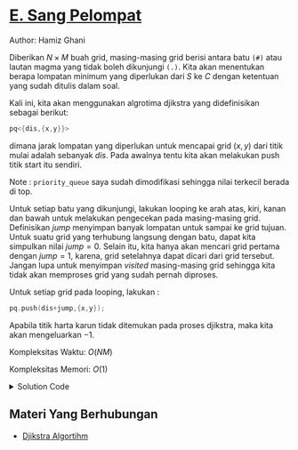 # [E. Sang Pelompat](https://tlx.toki.id/courses/competitive/chapters/13/problems/E)

Author: Hamiz Ghani

Diberikan $N × M$ buah grid, masing-masing grid berisi antara batu `(#)` atau lautan magma yang tidak boleh dikunjungi `(.)`. Kita akan menentukan berapa lompatan minimum yang diperlukan dari $S$ ke $C$ dengan ketentuan yang sudah ditulis dalam soal.

Kali ini, kita akan menggunakan algrotima djikstra yang didefinisikan sebagai berikut:
```c++
pq<{dis,{x,y}}>
```
dimana jarak lompatan yang diperlukan untuk mencapai grid $(x,y)$ dari titik mulai adalah sebanyak $dis$. Pada awalnya tentu kita akan melakukan push titik start itu sendiri.

Note : `priority_queue` saya sudah dimodifikasi sehingga nilai terkecil berada di top.

Untuk setiap batu yang dikunjungi, lakukan looping ke arah atas, kiri, kanan dan bawah untuk melakukan pengecekan pada masing-masing grid. Definisikan $jump$ menyimpan banyak lompatan untuk sampai ke grid tujuan. Untuk suatu grid yang terhubung langsung dengan batu, dapat kita simpulkan nilai $jump=0$. Selain itu, kita hanya akan mencari grid pertama dengan $jump=1$, karena, grid setelahnya dapat dicari dari grid tersebut. Jangan lupa untuk menyimpan $visited$ masing-masing grid sehingga kita tidak akan memproses grid yang sudah pernah diproses.

Untuk setiap grid pada looping, lakukan : 
```c++
pq.push(dis+jump,{x,y});
```

Apabila titik harta karun tidak ditemukan pada proses djikstra, maka kita akan mengeluarkan $-1$.

Kompleksitas Waktu: $O(NM)$

Kompleksitas Memori: $O(1)$

<details>
  <summary>Solution Code</summary>

```c++
#include <bits/stdc++.h>
#define pqueue priority_queue
#define fi first
#define se second
#define int long long
#define pii pair<int, int>
using namespace std;
int n, m;
pii st, ed;
pqueue<pair<int, pii>, vector<pair<int, pii>>, greater<pair<int, pii>>> pq;
char c[1005][1005];
bool vis[1005][1005];
main() {
  string s;
  cin >> s;
  cin >> n >> m;
  for (int i = 1; i <= n; i++) {
    for (int j = 1; j <= m; j++) {
      cin >> c[i][j];
      if (c[i][j] == 'T') {
        ed.fi = i;
        ed.se = j;
      } else if (c[i][j] == 'S') {
        pq.push({0, {i, j}});
      }
    }
  }
  while (!pq.empty()) {
    int dis = pq.top().fi;
    int pr = pq.top().se.fi;
    int pc = pq.top().se.se;
    pq.pop();
    if (vis[pr][pc]) continue;
    vis[pr][pc] = 1;
    if (pr == ed.fi && pc == ed.se) {
      cout << dis << endl;
      return 0;
    }
    // atas
    int jump = 0;
    for (int i = pr - 1; i >= 1; i--) {
      if (c[i][pc] == '.')
        jump = 1;
      else {
        if (vis[i][pc]) break;
        pq.push({dis + jump, {i, pc}});
        break;
      }
    }
    // kiri
    jump = 0;
    for (int i = pc - 1; i >= 1; i--) {
      if (c[pr][i] == '.')
        jump = 1;
      else {
        if (vis[pr][i]) break;
        pq.push({dis + jump, {pr, i}});
        break;
      }
    }
    // kanan
    jump = 0;
    for (int i = pc + 1; i <= m; i++) {
      if (c[pr][i] == '.')
        jump = 1;
      else {
        if (vis[pr][i]) break;
        pq.push({dis + jump, {pr, i}});
        break;
      }
    }
    // bawah
    jump = 0;
    for (int i = pr + 1; i <= n; i++) {
      if (c[i][pc] == '.')
        jump = 1;
      else {
        if (vis[i][pc]) break;
        pq.push({dis + jump, {i, pc}});
        break;
      }
    }
  }
  cout << -1 << endl;
  return 0;
}
```
</details>

## Materi Yang Berhubungan
    
- [Djikstra Algortihm](https://www.geeksforgeeks.org/dijkstras-shortest-path-algorithm-greedy-algo-7/)